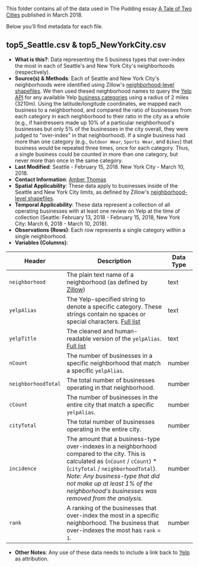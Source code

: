 This folder contains all of the data used in The Pudding essay [A Tale of Two Cities](https://pudding.cool/2018/03/neighborhoods) published in March 2018. 

Below you'll find metadata for each file. 

## top5_Seattle.csv & top5_NewYorkCity.csv

- 	**What is this?**: Data representing the 5 business types that over-index the most in each of Seattle's and New York City's neighborhoods (respectively). 
-   **Source(s) & Methods**: Each of Seattle and New York City's neighborhoods were identified using Zillow's [neighborhood-level shapefiles](http://www.zillow.com/howto/api/neighborhood-boundaries.htm). We then used thesed neighborhood names to query the [Yelp API](https://www.yelp.com/developers/documentation/v3/business_search) for any available Yelp [business categories](https://www.yelp.ca/developers/documentation/v3/category_list) using a radius of 2 miles (3210m). Using the latitude/longitude coordinates, we mapped each business to a neighborhood, and compared the ratio of businesses from each category in each neighborhood to their ratio in the city as a whole (e.g., if hairdressers made up 10% of a particular neighborhood's businesses but only 5% of the businesses in the city overall, they were judged to "over-index" in that neighborhood). If a single business had more than one category (e.g., `Outdoor Wear`, `Sports Wear`, and `Bikes`) that business would be repeated three times, once for each category. Thus, a single business could be counted in more than one category, but never more than once in the same category.
-   **Last Modified**: Seattle - February 15, 2018. New York City - March 10, 2018.
-   **Contact Information**: [Amber Thomas](mailto:amber@polygraph.cool)
-   **Spatial Applicability**: These data apply to businesses inside of the Seattle and New York City limits, as defined by Zillow's [neighborhood-level shapefiles](http://www.zillow.com/howto/api/neighborhood-boundaries.htm). 
-   **Temporal Applicability**: These data represent a collection of all operating businesses with at least one review on Yelp at the time of collection (Seattle: February 13, 2018 - February 15, 2018, New York City: March 6, 2018 - March 10, 2018).
-   **Observations (Rows)**: Each row represents a single category within a single neighborhood.
-   **Variables (Columns)**:

| Header | Description | Data Type |
|---|---|---|
| `neighborhood` | The plain text name of a neighborhood (as defined by [Zillow](http://www.zillow.com/howto/api/neighborhood-boundaries.htm)) | text | 
| `yelpAlias` | The Yelp-specified string to denote a specific category. These strings contain no spaces or special characters. [Full list](https://www.yelp.com/developers/documentation/v3/business_search)| text | 
| `yelpTitle` | The cleaned and human-readable version of the `yelpAlias`. [Full list](https://www.yelp.com/developers/documentation/v3/business_search) | text | 
| `nCount` | The number of businesses in a specific neighborhood that match a specific `yelpAlias`. | number | 
| `neighborhoodTotal` | The total number of businesses operating in that neighborhood. | number | 
| `cCount` | The number of businesses in the entire city that match a specific `yelpAlias`. | number | 
| `cityTotal` | The total number of businesses operating in the entire city.  | number | 
| `incidence` | The amount that a business-type over-indexes in a neighborhood compared to the city. This is calculated as (`nCount` / `cCount`) * (`cityTotal` / `neighborhoodTotal`). *Note: Any business-type that did not make up at least 1% of the neighborhood's businesses was removed from the analysis.* | number | 
| `rank` | A ranking of the businesses that over-index the most in a specific neighborhood. The business that over-indexes the most has `rank` = `1`.| number |

- **Other Notes**: Any use of these data needs to include a link back to [Yelp](https://www.yelp.com/) as attribution. 
